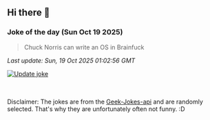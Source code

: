 ## Hi there 👋

### Joke of the day (Sun Oct 19 2025)
<!-- joke -->
>Chuck Norris can write an OS in Brainfuck
<!-- /joke -->

*Last update: Sun, 19 Oct 2025 01:02:56 GMT*

[![Update joke](https://github.com/nclskfm/nclskfm/actions/workflows/joke.yml/badge.svg)](https://github.com/nclskfm/nclskfm/actions/workflows/joke.yml)

<br><br>
Disclaimer: The jokes are from the [Geek-Jokes-api](https://github.com/sameerkumar18/geek-joke-api) and are randomly selected. That's why they are unfortunately often not funny. :D
